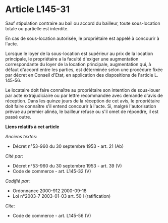 # Article L145-31

Sauf stipulation contraire au bail ou accord du bailleur, toute sous-location totale ou partielle est interdite. 

En cas de sous-location autorisée, le propriétaire est appelé à concourir à l'acte. 

Lorsque le loyer de la sous-location est supérieur au prix de la location principale, le propriétaire a la faculté d'exiger
une augmentation correspondante du loyer de la location principale, augmentation qui, à défaut d'accord entre les parties,
est déterminée selon une procédure fixée par décret en Conseil d'Etat, en application des dispositions de l'article L.
145-56.

Le locataire doit faire connaître au propriétaire son intention de sous-louer par acte extrajudiciaire ou par lettre
recommandée avec demande d'avis de réception. Dans les quinze jours de la réception de cet avis, le propriétaire doit faire
connaître s'il entend concourir à l'acte. Si, malgré l'autorisation prévue au premier alinéa, le bailleur refuse ou s'il omet
de répondre, il est passé outre.

**Liens relatifs à cet article**

_Anciens textes_:

  - Décret n°53-960 du 30 septembre 1953 - art. 21 (Ab)

_Cité par_:

  - Décret n°53-960 du 30 septembre 1953 - art. 39 (V)
  - Code de commerce - art. L145-32 (V)

_Codifié par_:

  - Ordonnance 2000-912 2000-09-18
  - Loi n°2003-7 2003-01-03 art. 50 I (ratification)

_Cite_:

  - Code de commerce - art. L145-56 (V)
